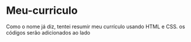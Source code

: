 # Meu-curriculo
Como o nome já diz, tentei resumir meu currículo usando HTML e CSS. os códigos serão adicionados ao lado

